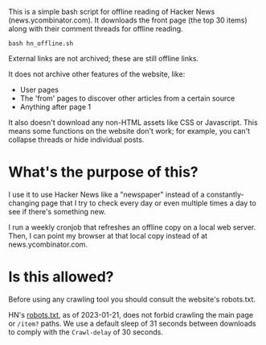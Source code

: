 This is a simple bash script for offline reading of Hacker News
(news.ycombinator.com). It downloads the front page (the top 30 items)
along with their comment threads for offline reading.

```
bash hn_offline.sh
```

External links are not archived; these are still offline links.

It does not archive other features of the website, like:
* User pages
* The 'from' pages to discover other articles from a certain source
* Anything after page 1

It also doesn't download any non-HTML assets like CSS or Javascript. This
means some functions on the website don't work; for example, you can't
collapse threads or hide individual posts.

# What's the purpose of this?

I use it to use Hacker News like a "newspaper" instead of a constantly-
changing page that I try to check every day or even multiple times a day to
see if there's something new.

I run a weekly cronjob that refreshes an offline copy on a local web server.
Then, I can point my browser at that local copy instead of at
news.ycombinator.com.

# Is this allowed?

Before using any crawling tool you should consult the website's robots.txt.

HN's [robots.txt](https://news.ycombinator.com/robots.txt), as of
2023-01-21, does not forbid crawling the main page or `/item?` paths. We
use a default sleep of 31 seconds between downloads to comply with the
`Crawl-delay` of 30 seconds.
